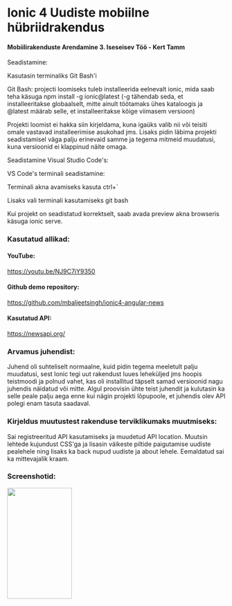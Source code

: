 # Ionic 4 Uudiste mobiilne hübriidrakendus

#### Mobiilirakenduste Arendamine 3. Iseseisev Töö - Kert Tamm

Seadistamine:

Kasutasin terminaliks Git Bash'i

Git Bash: projecti loomiseks tuleb installeerida eelnevalt ionic, mida saab teha käsuga npm install -g ionic@latest
(-g tähendab seda, et installeeritakse globaalselt, mitte ainult töötamaks ühes kataloogis ja @latest määrab selle, et installeeritakse kõige viimasem versioon)

Projekti loomist ei hakka siin kirjeldama, kuna igaüks valib nii või teisiti omale vastavad installeerimise asukohad jms. Lisaks pidin läbima projekti seadistamisel väga palju erinevaid samme ja tegema mitmeid muudatusi, kuna versioonid ei klappinud näite omaga.

Seadistamine Visual Studio Code's:

VS Code's terminali seadistamine:

Terminali akna avamiseks kasuta ctrl+`

Lisaks vali terminali kasutamiseks git bash

Kui projekt on seadistatud korrektselt, saab avada preview akna browseris käsuga ionic serve.

### Kasutatud allikad: 

#### YouTube: 
https://youtu.be/NJ9C7iY9350

#### Github demo repository: 
https://github.com/mbaljeetsingh/ionic4-angular-news

#### Kasutatud API:

https://newsapi.org/

### Arvamus juhendist:
Juhend oli suhteliselt normaalne, kuid pidin tegema meeletult palju muudatusi, sest Ionic tegi uut rakendust luues leheküljed jms hoopis teistmoodi ja polnud vahet, kas oli installitud täpselt samad versioonid nagu juhendis näidatud või mitte. Algul proovisin ühte teist juhendit ja kulutasin ka selle peale palju aega enne kui nägin projekti lõpupoole, et juhendis olev API polegi enam tasuta saadaval.

### Kirjeldus muutustest rakenduse terviklikumaks muutmiseks:
Sai registreeritud API kasutamiseks ja muudetud API location. Muutsin lehtede kujundust CSS'ga ja lisasin väikeste piltide paigutamise uudiste pealehele ning lisaks ka back nupud uudiste ja about lehele. Eemaldatud sai ka mittevajalik kraam.

### Screenshotid:
<img align="left" width="149" height="256" src="pic1.jpg">
